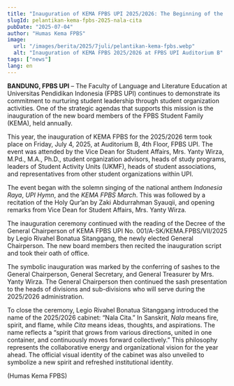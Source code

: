 ```yaml
---
title: "Inauguration of KEMA FPBS UPI 2025/2026: The Beginning of the 'Nala Cita' Cabinet Journey"
slugId: pelantikan-kema-fpbs-2025-nala-cita
pubDate: "2025-07-04"
author: "Humas Kema FPBS"
image:
  url: "/images/berita/2025/7juli/pelantikan-kema-fpbs.webp"
  alt: "Inauguration of KEMA FPBS 2025/2026 at FPBS UPI Auditorium B"
tags: ["news"]
lang: en
---
```


**BANDUNG, FPBS UPI** – The Faculty of Language and Literature Education at Universitas Pendidikan Indonesia (FPBS UPI) continues to demonstrate its commitment to nurturing student leadership through student organization activities. One of the strategic agendas that supports this mission is the inauguration of the new board members of the FPBS Student Family (KEMA), held annually.

This year, the inauguration of KEMA FPBS for the 2025/2026 term took place on Friday, July 4, 2025, at Auditorium B, 4th Floor, FPBS UPI. The event was attended by the Vice Dean for Student Affairs, Mrs. Yanty Wirza, M.Pd., M.A., Ph.D., student organization advisors, heads of study programs, leaders of Student Activity Units (UKMF), heads of student associations, and representatives from other student organizations within UPI.

The event began with the solemn singing of the national anthem *Indonesia Raya*, *UPI Hymn*, and the *KEMA FPBS March*. This was followed by a recitation of the Holy Qur’an by Zaki Abdurrahman Syauqii, and opening remarks from Vice Dean for Student Affairs, Mrs. Yanty Wirza.

The inauguration ceremony continued with the reading of the Decree of the General Chairperson of KEMA FPBS UPI No. 001/A-SK/KEMA.FPBS/VII/2025 by Legio Rivahel Bonatua Sitanggang, the newly elected General Chairperson. The new board members then recited the inauguration script and took their oath of office.

The symbolic inauguration was marked by the conferring of sashes to the General Chairperson, General Secretary, and General Treasurer by Mrs. Yanty Wirza. The General Chairperson then continued the sash presentation to the heads of divisions and sub-divisions who will serve during the 2025/2026 administration.

To close the ceremony, Legio Rivahel Bonatua Sitanggang introduced the name of the 2025/2026 cabinet: “Nala Cita.” In Sanskrit, *Nala* means fire, spirit, and flame, while *Cita* means ideas, thoughts, and aspirations. The name reflects a “spirit that grows from various directions, united in one container, and continuously moves forward collectively.” This philosophy represents the collaborative energy and organizational vision for the year ahead. The official visual identity of the cabinet was also unveiled to symbolize a new spirit and refreshed institutional identity.

(Humas Kema FPBS)